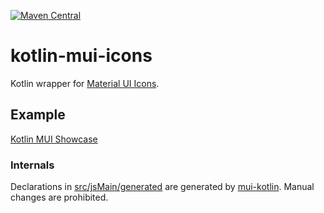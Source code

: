 [![Maven Central](https://img.shields.io/maven-central/v/org.jetbrains.kotlin-wrappers/kotlin-mui-icons)](https://mvnrepository.com/artifact/org.jetbrains.kotlin-wrappers/kotlin-mui-icons)

# kotlin-mui-icons

Kotlin wrapper for [Material UI Icons](https://mui.com/components/icons/).

## Example

[Kotlin MUI Showcase](https://github.com/karakum-team/kotlin-mui-showcase)

### Internals

Declarations in [src/jsMain/generated](./src/jsMain/generated) are generated by [mui-kotlin](https://github.com/karakum-team/mui-kotlin). Manual changes are prohibited.
